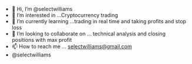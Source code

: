 - 👋 Hi, I’m @selectwilliams
- 👀 I’m interested in ...Cryptocurrency trading
- 🌱 I’m currently learning ...trading in real time and taking profits and stop loss
- 💞️ I’m looking to collaborate on ... technical analysis and closing positions with max profit
- 📫 How to reach me ... selectwilliams@gmail.com
- @selectwilliams
<!---
selectwilliams/selectwilliams is a ✨ special ✨ repository because its `README.md` (this file) appears on your GitHub profile.
You can click the Preview link to take a look at your changes.
--->
